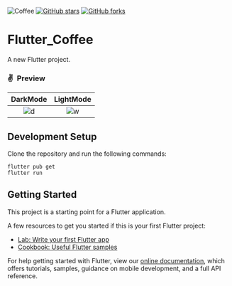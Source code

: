 ![Coffee](https://www.tastingtable.com/img/gallery/coffee-brands-ranked-from-worst-to-best/l-intro-1645231221.jpg)
[![GitHub stars](https://img.shields.io/github/stars/iampawan/FlutterExampleApps.svg?style=social&label=Star)](https://github.com/amirziyacode)
[![GitHub forks](https://img.shields.io/github/forks/iampawan/FlutterExampleApps.svg?style=social&label=Fork)](https://github.com/amirziyacode?tab=repositories)

# Flutter_Coffee

A new Flutter project.


### ✌&ensp;Preview

|               DarkMode               |              LightMode               |
| :----------------------------------: | :----------------------------------: |
| ![d](https://s6.uupload.ir/files/dark_eeko.gif) | ![w](https://s6.uupload.ir/files/coffee_image_y1r7.png) |


## Development Setup
Clone the repository and run the following commands:
```
flutter pub get
flutter run
```

## Getting Started

This project is a starting point for a Flutter application.

A few resources to get you started if this is your first Flutter project:

- [Lab: Write your first Flutter app](https://flutter.dev/docs/get-started/codelab)
- [Cookbook: Useful Flutter samples](https://flutter.dev/docs/cookbook)

For help getting started with Flutter, view our
[online documentation](https://flutter.dev/docs), which offers tutorials,
samples, guidance on mobile development, and a full API reference.
